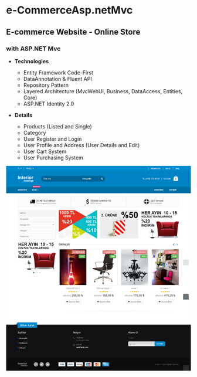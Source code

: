 # e-CommerceAsp.netMvc
## E-commerce Website - Online Store
### with ASP.NET Mvc

- **Technologies** 
	- Entity Framework Code-First
	- DataAnnotation & Fluent API
	- Repository Pattern
	- Layered Architecture (MvcWebUI, Business, DataAccess, Entities, Core)
	- ASP.NET Identity 2.0


- **Details**
	- Products (Listed and Single)
	- Category
	- User Register and Login
	- User Profile and Address (User Details and Edit)
	- User Cart System
	- User Purchasing System

![e-CommerceAsp.netMvc](/readme-screencapture.png)